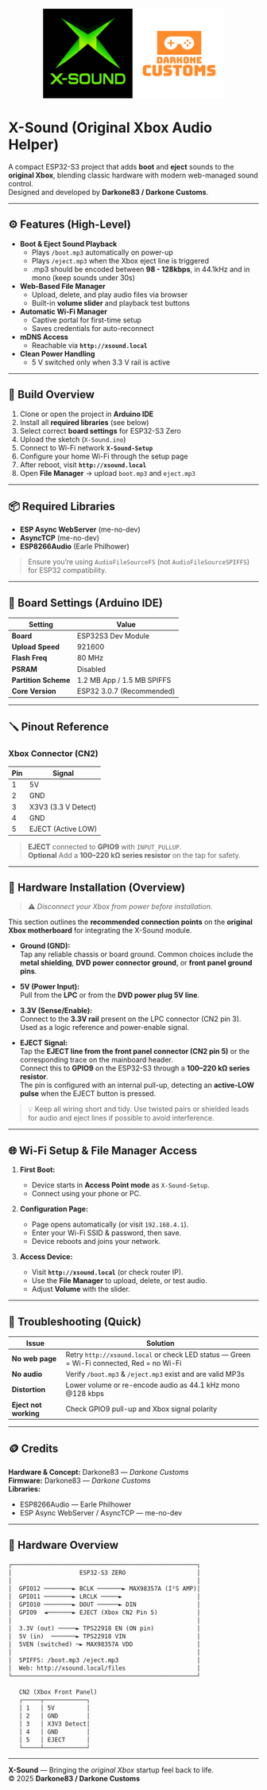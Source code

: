 <p align="center">
  <img src="images/X-Sound.png" width="180"/>
  <img src="images/DC logo.png" width="180"/>
</p>

# X-Sound (Original Xbox Audio Helper)

A compact ESP32-S3 project that adds **boot** and **eject** sounds to the **original Xbox**, blending classic hardware with modern web-managed sound control.  
Designed and developed by **Darkone83 / Darkone Customs**.

---

## ⚙️ Features (High-Level)

- **Boot & Eject Sound Playback**
  - Plays `/boot.mp3` automatically on power-up  
  - Plays `/eject.mp3` when the Xbox eject line is triggered
  - .mp3 should be encoded between **98 - 128kbps**, in 44.1kHz and in mono (keep sounds under 30s)
- **Web-Based File Manager**
  - Upload, delete, and play audio files via browser  
  - Built-in **volume slider** and playback test buttons
- **Automatic Wi-Fi Manager**
  - Captive portal for first-time setup  
  - Saves credentials for auto-reconnect
- **mDNS Access**
  - Reachable via **`http://xsound.local`**
- **Clean Power Handling**
  - 5 V switched only when 3.3 V rail is active

---

## 🧰 Build Overview

1. Clone or open the project in **Arduino IDE**
2. Install all **required libraries** (see below)
3. Select correct **board settings** for ESP32-S3 Zero
4. Upload the sketch (`X-Sound.ino`)
5. Connect to Wi-Fi network **`X-Sound-Setup`**
6. Configure your home Wi-Fi through the setup page
7. After reboot, visit **`http://xsound.local`**
8. Open **File Manager** → upload `boot.mp3` and `eject.mp3`

---

## 📦 Required Libraries

- **ESP Async WebServer** (me-no-dev)  
- **AsyncTCP** (me-no-dev)  
- **ESP8266Audio** (Earle Philhower)  

> Ensure you’re using `AudioFileSourceFS` (not `AudioFileSourceSPIFFS`) for ESP32 compatibility.

---

## 🧩 Board Settings (Arduino IDE)

| Setting | Value |
|----------|-------|
| **Board** | ESP32S3 Dev Module |
| **Upload Speed** | 921600 |
| **Flash Freq** | 80 MHz |
| **PSRAM** | Disabled |
| **Partition Scheme** | 1.2 MB App / 1.5 MB SPIFFS |
| **Core Version** | ESP32 3.0.7 (Recommended) |

---

## 🪛 Pinout Reference

### Xbox Connector (CN2)
| Pin | Signal |
|------|--------|
| 1 | 5V |
| 2 | GND |
| 3 | X3V3 (3.3 V Detect) |
| 4 | GND |
| 5 | EJECT (Active LOW) |

> **EJECT** connected to **GPIO9** with `INPUT_PULLUP`.  
> **Optional** Add a **100–220 kΩ series resistor** on the tap for safety.

---

## 🧷 Hardware Installation (Overview)

> ⚠️ *Disconnect your Xbox from power before installation.*

This section outlines the **recommended connection points** on the **original Xbox motherboard** for integrating the X-Sound module.

- **Ground (GND):**  
  Tap any reliable chassis or board ground. Common choices include the **metal shielding**, **DVD power connector ground**, or **front panel ground pins**.

- **5V (Power Input):**  
  Pull from the **LPC** or from the **DVD power plug 5V line**.  

- **3.3V (Sense/Enable):**  
  Connect to the **3.3V rail** present on the LPC connector (CN2 pin 3).  
  Used as a logic reference and power-enable signal.

- **EJECT Signal:**  
  Tap the **EJECT line from the front panel connector (CN2 pin 5)** or the corresponding trace on the mainboard header.  
  Connect this to **GPIO9** on the ESP32-S3 through a **100–220 kΩ series resistor**.  
  The pin is configured with an internal pull-up, detecting an **active-LOW pulse** when the EJECT button is pressed.

> 💡 Keep all wiring short and tidy. Use twisted pairs or shielded leads for audio and eject lines if possible to avoid interference.

---

## 🌐 Wi-Fi Setup & File Manager Access

1. **First Boot:**  
   - Device starts in **Access Point mode** as `X-Sound-Setup`.  
   - Connect using your phone or PC.

2. **Configuration Page:**  
   - Page opens automatically (or visit `192.168.4.1`).  
   - Enter your Wi-Fi SSID & password, then save.  
   - Device reboots and joins your network.

3. **Access Device:**  
   - Visit **`http://xsound.local`** (or check router IP).  
   - Use the **File Manager** to upload, delete, or test audio.  
   - Adjust **Volume** with the slider.

---

## 🔧 Troubleshooting (Quick)

| Issue | Solution |
|-------|-----------|
| **No web page** | Retry `http://xsound.local` or check LED status — Green = Wi-Fi connected, Red = no Wi-Fi |
| **No audio** | Verify `/boot.mp3` & `/eject.mp3` exist and are valid MP3s |
| **Distortion** | Lower volume or re-encode audio as 44.1 kHz mono @128 kbps |
| **Eject not working** | Check GPIO9 pull-up and Xbox signal polarity |

---

## 🪙 Credits

**Hardware & Concept:** Darkone83 — *Darkone Customs*  
**Firmware:** Darkone83 — *Darkone Customs*  
**Libraries:**  
- ESP8266Audio — Earle Philhower  
- ESP Async WebServer / AsyncTCP — me-no-dev  

---

## 🧭 Hardware Overview

```
┌────────────────────────────────────────────────────┐
│                   ESP32-S3 ZERO                    │
│                                                    │
│  GPIO12 ────────► BCLK ───────► MAX98357A (I²S AMP)│
│  GPIO11 ────────► LRCLK ─────►                     │
│  GPIO10 ────────► DOUT ──────► DIN                 │
│  GPIO9  ◄───────► EJECT (Xbox CN2 Pin 5)           │
│                                                    │
│  3.3V (out) ─────► TPS22918 EN (ON pin)            │
│  5V (in)  ───────► TPS22918 VIN                    │
│  5VEN (switched) ─► MAX98357A VDD                  │
│                                                    │
│  SPIFFS: /boot.mp3 /eject.mp3                      │
│  Web: http://xsound.local/files                    │
└────────────────────────────────────────────────────┘

   CN2 (Xbox Front Panel)
   ┌─────┬────────────┐
   │ 1   │ 5V         │
   │ 2   │ GND        │
   │ 3   │ X3V3 Detect│
   │ 4   │ GND        │
   │ 5   │ EJECT      │
   └─────┴────────────┘
```

---

**X-Sound** — Bringing the *original Xbox* startup feel back to life.  
© 2025 **Darkone83 / Darkone Customs**
